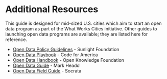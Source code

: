 # Additional Resources

This guide is designed for mid-sized U.S. cities which aim to start an open data program as part of the What Works Cities initiative. Other guides to launching open data programs are available; they are listed here for reference.

* [Open Data Policy Guidelines](http://sunlightfoundation.com/opendataguidelines/) - Sunlight Foundation
* [Open Data Playbook](https://www.codeforamerica.org/governments/principles/open-data/) - Code for America
* [Open Data Handbook](http://opendatahandbook.org/) - Open Knowledge Foundation
* [Open Data Guide](http://opendata.guide/) - Mark Headd
* [Open Data Field Guide](http://www.socrata.com/open-data-field-guide/) - Socrata